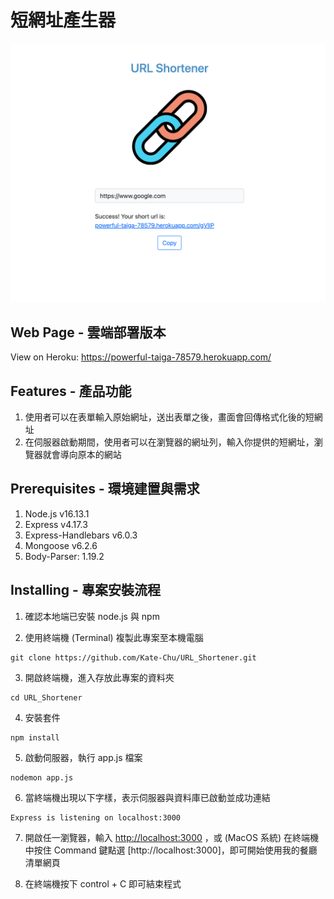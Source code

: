 # 短網址產生器

![image](https://github.com/Kate-Chu/URL_Shortener/blob/main/imgs/Url_Shortener_intro.png)

## Web Page - 雲端部署版本

View on Heroku: https://powerful-taiga-78579.herokuapp.com/

## Features - 產品功能

1. 使用者可以在表單輸入原始網址，送出表單之後，畫面會回傳格式化後的短網址
2. 在伺服器啟動期間，使用者可以在瀏覽器的網址列，輸入你提供的短網址，瀏覽器就會導向原本的網站

## Prerequisites - 環境建置與需求

1. Node.js v16.13.1
2. Express v4.17.3
3. Express-Handlebars v6.0.3
4. Mongoose v6.2.6
5. Body-Parser: 1.19.2

## Installing - 專案安裝流程

1. 確認本地端已安裝 node.js 與 npm

2. 使用終端機 (Terminal) 複製此專案至本機電腦

```
git clone https://github.com/Kate-Chu/URL_Shortener.git
```

3. 開啟終端機，進入存放此專案的資料夾

```
cd URL_Shortener
```

4. 安裝套件

```
npm install

```

5. 啟動伺服器，執行 app.js 檔案

```
nodemon app.js
```

6. 當終端機出現以下字樣，表示伺服器與資料庫已啟動並成功連結

```
Express is listening on localhost:3000
```

7. 開啟任一瀏覽器，輸入 [http://localhost:3000](http://localhost:3000) ，或 (MacOS 系統) 在終端機中按住 Command 鍵點選 [http://localhost:3000]，即可開始使用我的餐廳清單網頁

8. 在終端機按下 control + C 即可結束程式
